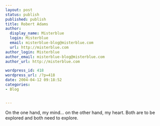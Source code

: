 ```yaml
---
layout: post
status: publish
published: publish
title: Robert Adams
author:
  display_name: Misterblue
  login: Misterblue
  email: misterblue-blog@misterblue.com
  url: http://misterblue.com
author_login: Misterblue
author_email: misterblue-blog@misterblue.com
author_url: http://misterblue.com

wordpress_id: 418
wordpress_url: /?p=418
date: 2004-04-12 09:18:52
categories:
- Blog


---
```

On the one hand, my mind... on the other hand, my heart. Both are to be explored and both need to explore.
